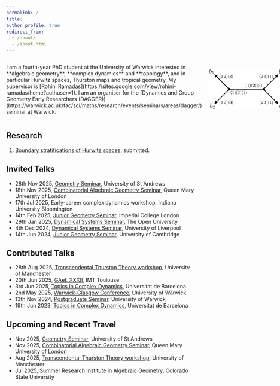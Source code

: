 ```yaml
---
permalink: /
title:
author_profile: true
redirect_from: 
  - /about/
  - /about.html
---
```


<div style="display: flex; align-items: center;">
  <div style="flex: 1; padding-right: 20px;">
    <p>
      I am a fourth-year PhD student at the University of Warwick interested in **algebraic geometry**, **complex dynamics** and **topology**, and in particular Hurwitz spaces, Thurston maps and tropical geometry. My supervisor is [Rohini Ramadas](https://sites.google.com/view/rohini-ramadas/home?authuser=1). I am an organiser for the [Dynamics and Group Geometry Early Researchers (DAGGER)](https://warwick.ac.uk/fac/sci/maths/research/events/seminars/areas/dagger/) seminar at Warwick.
    </p>
  </div>
  <div style="flex: 0 0 200px;">
    <img src="/images/decorated_tree_example.png" alt="Decorated tree example" width="200">
  </div>
</div>

## Research
1. [Boundary stratifications of Hurwitz spaces](https://arxiv.org/abs/2503.05688), submitted.


## Invited Talks
- 28th Nov 2025, [Geometry Seminar](https://www.thibaultpoiret.com/st-andrews-geometry-seminar), University of St Andrews
- 18th Nov 2025, [Combinatorial Algebraic Geometry Seminar](https://sites.google.com/view/tropical-geometric-comb/home/?authuser=1), Queen Mary University of London
- 17th Jul 2025, Early-career complex dynamics workshop, Indiana University Bloomington
- 14th Feb 2025, [Junior Geometry Seminar](https://www.imperial.ac.uk/geometry/seminars/junior-geometry-seminar/), Imperial College London
- 29th Jan 2025, [Dynamical Systems Seminar](https://sites.google.com/view/oudynamicalsystems/?authuser=1), The Open University
- 4th Dec 2024, [Dynamical Systems Seminar](https://www.liverpool.ac.uk/mathematical-sciences/research/pure-mathematics/dynamical-systems/), University of Liverpool
- 14th Jun 2024, [Junior Geometry Seminar](https://talks.cam.ac.uk/show/index/48314), University of Cambridge

## Contributed Talks
- 28th Aug 2025, [Transcendental Thurston Theory workshop](https://sites.google.com/view/ttt-2025/talk-schedule?authuser=1), University of Manchester
- 20th Jun 2025, [GAeL XXXII](https://sites.google.com/view/gaelxxxii/home?authuser=1), IMT Toulouse
- 3rd Jun 2025, [Topics in Complex Dynamics](https://www.ub.edu/dynsys/tcd2025/), Universitat de Barcelona
- 2nd May 2025, [Warwick-Glasgow Conference](https://www.marctruter.com/conferences), University of Warwick
- 13th Nov 2024, [Postgraduate Seminar](https://warwick.ac.uk/fac/sci/maths/research/events/seminars/areas/postgraduate/), University of Warwick
- 19th Jun 2023, [Topics in Complex Dynamics](https://www.gsd.uab.cat/tcd2023/), Universitat de Barcelona

## Upcoming and Recent Travel
- Nov 2025, [Geometry Seminar](https://www.thibaultpoiret.com/st-andrews-geometry-seminar), University of St Andrews
- Nov 2025, [Combinatorial Algebraic Geometry Seminar](https://sites.google.com/view/tropical-geometric-comb/home/?authuser=1), Queen Mary University of London
- Aug 2025, [Transcendental Thurston Theory workshop](https://sites.google.com/view/ttt-2025/talk-schedule?authuser=1), University of Manchester
- Jul 2025, [Summer Research Institute in Algebraic Geometry](https://sites.google.com/view/2025summerinstitute?authuser=1), Colorado State University

